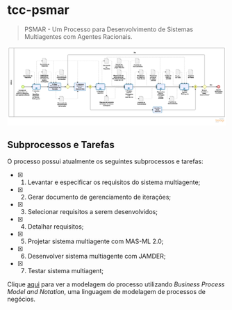 # tcc-psmar

> PSMAR - Um Processo para Desenvolvimento de Sistemas Multiagentes com Agentes Racionais.

![Imagem do Processo PSMAR](Documentos/images/PSMAR.png)

## Subprocessos e Tarefas

O processo possui atualmente os seguintes subprocessos e tarefas:

- [x] 1. Levantar e especificar os requisitos do sistema multiagente;
- [x] 2. Gerar documento de gerenciamento de iterações;
- [x] 3. Selecionar requisitos a serem desenvolvidos;
- [x] 4. Detalhar requisitos;
- [x] 5. Projetar sistema multiagente com MAS-ML 2.0;
- [x] 6. Desenvolver sistema multiagente com JAMDER;
- [x] 7. Testar sistema multiagent;

Clique [aqui](https://www.cin.ufpe.br/~ejtg/PSMAR) para ver a modelagem do processo utilizando _Business Process Model and Notation_, uma linguagem de modelagem de processos de negócios.
